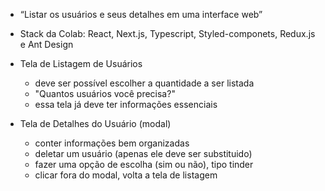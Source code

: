 - “Listar os usuários e seus detalhes em uma interface web”
- Stack da Colab: React, Next.js, Typescript, Styled-componets, Redux.js e Ant Design

- Tela de Listagem de Usuários
	- deve ser possível escolher a quantidade a ser listada
	- "Quantos usuários você precisa?"
	- essa tela já deve ter informações essenciais

- Tela de Detalhes do Usuário (modal)
	- conter informações bem organizadas
	- deletar um usuário (apenas ele deve ser substituido)
	- fazer uma opção de escolha (sim ou não), tipo tinder
	- clicar fora do modal, volta a tela de listagem


